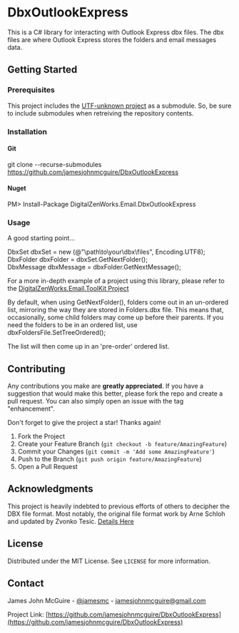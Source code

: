 # DbxOutlookExpress

This is a C# library for interacting with Outlook Express dbx files.  The dbx files are where Outlook Express stores the folders and email messages data.

## Getting Started

### Prerequisites

This project includes the [UTF-unknown project](https://github.com/CharsetDetector/UTF-unknown) as a submodule.  So, be sure to include submodules when retreiving the repository contents. 

### Installation
#### Git
git clone --recurse-submodules https://github.com/jamesjohnmcguire/DbxOutlookExpress

#### Nuget
PM> Install-Package DigitalZenWorks.Email.DbxOutlookExpress

### Usage

A good starting point...  

DbxSet dbxSet = new (@"\path\to\your\dbx\files", Encoding.UTF8);  
DbxFolder dbxFolder = dbxSet.GetNextFolder();  
DbxMessage dbxMessage = dbxFolder.GetNextMessage();  

For a more in-depth example of a project using this library, please refer to the [DigitalZenWorks.Email.ToolKit Project](https://github.com/jamesjohnmcguire/.Email.ToolKit)  
  
By default, when using GetNextFolder(), folders come out in an un-ordered list, mirroring the way they are stored in Folders.dbx file.  This means that, occasionally, some child folders may come up before their parents.  If you need the folders to  be in an ordered list, use  
dbxFoldersFile.SetTreeOrdered();  
  
The list will then come up in an 'pre-order' ordered list.  

## Contributing

Any contributions you make are **greatly appreciated**.  If you have a suggestion that would make this better, please fork the repo and create a pull request. You can also simply open an issue with the tag "enhancement".

Don't forget to give the project a star! Thanks again!

1. Fork the Project
2. Create your Feature Branch (`git checkout -b feature/AmazingFeature`)
3. Commit your Changes (`git commit -m 'Add some AmazingFeature'`)
4. Push to the Branch (`git push origin feature/AmazingFeature`)
5. Open a Pull Request

## Acknowledgments

This project is heavily indebted to previous efforts of others to decipher the DBX file format.  Most notably, the original file format work by Arne Schloh and updated by Zvonko Tesic. [Details Here](https://www.infobyte.hr/oedbx/)

## License

Distributed under the MIT License. See `LICENSE` for more information.

## Contact

James John McGuire - [@jamesmc](https://twitter.com/jamesmc) - jamesjohnmcguire@gmail.com

Project Link: [https://github.com/jamesjohnmcguire/DbxOutlookExpress](https://github.com/jamesjohnmcguire/DbxOutlookExpress)
